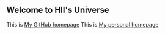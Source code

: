 ## Welcome to HII's Universe

This is [My GitHub homepage](https://github.com/Wang-ZhengYi)
This is [My personal homepage](https://astrowzy.info)
